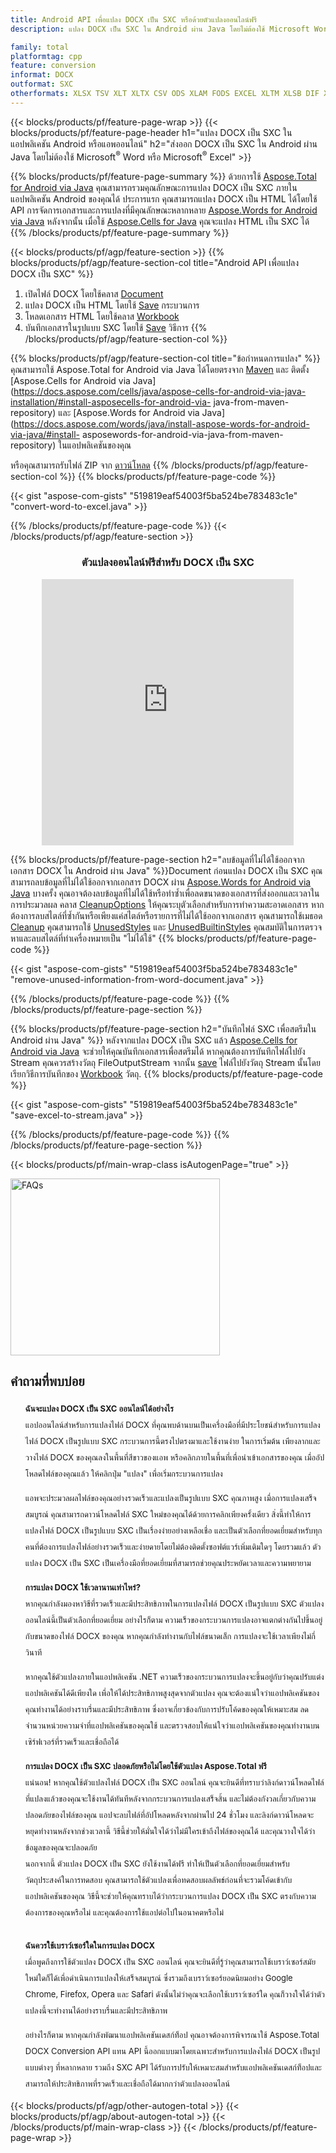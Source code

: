 ```yaml
---
title: Android API เพื่อแปลง DOCX เป็น SXC หรือด้วยตัวแปลงออนไลน์ฟรี
description: แปลง DOCX เป็น SXC ใน Android ผ่าน Java โดยไม่ต้องใช้ Microsoft Word หรือ Microsoft Excel หรือทางออนไลน์ ทดสอบตัวแปลง CSV เป็น DOC ออนไลน์ฟรีอย่างรวดเร็วก่อนที่จะรวมโค้ด

family: total
platformtag: cpp
feature: conversion
informat: DOCX
outformat: SXC
otherformats: XLSX TSV XLT XLTX CSV ODS XLAM FODS EXCEL XLTM XLSB DIF XLS XLSM
---
```

{{< blocks/products/pf/feature-page-wrap >}}
{{< blocks/products/pf/feature-page-header h1="แปลง DOCX เป็น SXC ในแอปพลิเคชัน Android หรือแอพออนไลน์" h2="ส่งออก DOCX เป็น SXC ใน Android ผ่าน Java โดยไม่ต้องใช้ Microsoft<sup>&reg;</sup> Word หรือ Microsoft<sup>&reg;</sup> Excel" >}}

{{% blocks/products/pf/feature-page-summary %}}
ด้วยการใช้ [Aspose.Total for Android via Java](https://products.aspose.com/total/android-java/) คุณสามารถรวมคุณลักษณะการแปลง DOCX เป็น SXC ภายในแอปพลิเคชัน Android ของคุณได้ ประการแรก คุณสามารถแปลง DOCX เป็น HTML ได้โดยใช้ API การจัดการเอกสารและการแปลงที่มีคุณลักษณะหลากหลาย [Aspose.Words for Android via Java](https://products.aspose.com/words/android-java/) หลังจากนั้น เมื่อใช้ [Aspose.Cells for Java](https://products.aspose.com/cells/android-java/) คุณจะแปลง HTML เป็น SXC ได้ 
{{% /blocks/products/pf/feature-page-summary  %}}

{{< blocks/products/pf/agp/feature-section >}}
{{% blocks/products/pf/agp/feature-section-col title="Android API เพื่อแปลง DOCX เป็น SXC" %}}
1. เปิดไฟล์ DOCX โดยใช้คลาส [Document](https://reference.aspose.com/words/java/com.aspose.words/Document)
2. แปลง DOCX เป็น HTML โดยใช้ [Save](https://reference.aspose.com/words/java/com.aspose.words/Document#save(java.lang.String,com.aspose.words.SaveOptions) ) กระบวนการ
3. โหลดเอกสาร HTML โดยใช้คลาส [Workbook](https://reference.aspose.com/cells/java/com.aspose.cells/Workbook)
4. บันทึกเอกสารในรูปแบบ SXC โดยใช้ [Save](https://reference.aspose.com/cells/java/com.aspose.cells/workbook#save(java.lang.String,%20com.aspose.cells.SaveOptions)) วิธีการ
{{% /blocks/products/pf/agp/feature-section-col %}}

{{% blocks/products/pf/agp/feature-section-col title="ข้อกำหนดการแปลง" %}}
คุณสามารถใช้ Aspose.Total for Android via Java ได้โดยตรงจาก [Maven](https://releases.aspose.com/total/java/) และ ติดตั้ง [Aspose.Cells for Android via Java](https://docs.aspose.com/cells/java/aspose-cells-for-android-via-java-installation/#install-asposecells-for-android-via- java-from-maven-repository) และ [Aspose.Words for Android via Java](https://docs.aspose.com/words/java/install-aspose-words-for-android-via-java/#install- asposewords-for-android-via-java-from-maven-repository) ในแอปพลิเคชันของคุณ

หรือคุณสามารถรับไฟล์ ZIP จาก [ดาวน์โหลด](https://releases.aspose.comtotal/androidjava)
{{% /blocks/products/pf/agp/feature-section-col %}}
{{% blocks/products/pf/feature-page-code %}}

{{< gist "aspose-com-gists" "519819eaf54003f5ba524be783483c1e" "convert-word-to-excel.java" >}}



{{% /blocks/products/pf/feature-page-code %}}
{{< /blocks/products/pf/agp/feature-section >}}

<div class="container-fluid agp-content bg-white aboutfile box-1 vh100 section nopbtm">
<div class=container>
<div class=row>
<div class="demobox tc col-md-12 padding-0" align="center">

<h3>ตัวแปลงออนไลน์ฟรีสำหรับ DOCX เป็น SXC</h3>

<iframe style="border: none; height: 426px;" scrolling="no" src="https://total-conversion-app-65z5r2lp.qa.k8s.dynabic.com/?to=sxc&from=docx" id="child-iframe" width="80%"></iframe>

</div></div>
</div></div>

{{% blocks/products/pf/feature-page-section  h2="ลบข้อมูลที่ไม่ได้ใช้ออกจากเอกสาร DOCX ใน Android ผ่าน Java" %}}Document
ก่อนแปลง DOCX เป็น SXC คุณสามารถลบข้อมูลที่ไม่ได้ใช้ออกจากเอกสาร DOCX ผ่าน [Aspose.Words for Android via Java](https://products.aspose.com/words/android-java/) บางครั้ง คุณอาจต้องลบข้อมูลที่ไม่ได้ใช้หรือทำซ้ำเพื่อลดขนาดของเอกสารที่ส่งออกและเวลาในการประมวลผล คลาส [CleanupOptions](https://reference.aspose.com/words/java/com.aspose.words/CleanupOptions) ให้คุณระบุตัวเลือกสำหรับการทำความสะอาดเอกสาร หากต้องการลบสไตล์ที่ซ้ำกันหรือเพียงแค่สไตล์หรือรายการที่ไม่ได้ใช้ออกจากเอกสาร คุณสามารถใช้เมธอด [Cleanup](https://reference.aspose.com/words/java/com.aspose.words/Docxument#cleanup()) คุณสามารถใช้ [UnusedStyles](https://reference.aspose.com/words/java/com.aspose.words/cleanupoptions#UnusedStyles) และ [UnusedBuiltinStyles](https://reference.aspose.com/words/java/com.aspose.words/cleanupoptions#UnusedBuiltinStyles) คุณสมบัติในการตรวจหาและลบสไตล์ที่ทำเครื่องหมายเป็น "ไม่ได้ใช้"
{{% blocks/products/pf/feature-page-code %}}

{{< gist "aspose-com-gists" "519819eaf54003f5ba524be783483c1e" "remove-unused-information-from-word-document.java" >}}

{{% /blocks/products/pf/feature-page-code  %}}
{{% /blocks/products/pf/feature-page-section %}}

{{% blocks/products/pf/feature-page-section  h2="บันทึกไฟล์ SXC เพื่อสตรีมใน Android ผ่าน Java" %}}
หลังจากแปลง DOCX เป็น SXC แล้ว [Aspose.Cells for Android via Java](https://products.aspose.com/cells/android-java/) จะช่วยให้คุณบันทึกเอกสารเพื่อสตรีมได้ หากคุณต้องการบันทึกไฟล์ไปยัง Stream คุณควรสร้างวัตถุ FileOutputStream จากนั้น [save](https://reference.aspose.com/cells/java/com.aspose.cells/workbook#save(java.io.OutputStream,%20com.aspose.cells.SaveOptions)) ไฟล์ไปยังวัตถุ Stream นั้นโดยเรียกวิธีการบันทึกของ [Workbook](https://reference.aspose.com/cells/java/com.aspose.cells/Workbook) วัตถุ.
{{% blocks/products/pf/feature-page-code %}}

{{< gist "aspose-com-gists" "519819eaf54003f5ba524be783483c1e" "save-excel-to-stream.java" >}}

{{% /blocks/products/pf/feature-page-code  %}}
{{% /blocks/products/pf/feature-page-section %}}

{{< blocks/products/pf/main-wrap-class isAutogenPage="true" >}}
<style>.howtolist li{margin-right: 0!important;line-height: 26px;position: relative;margin-bottom: 10px;font-size: 13px;list-style-type: none;}</style>
<div class="col-md-12 tl bg-gray-dark howtolist section">
  <a class="anchor" name="faqpage"></a>
  <div class="container tl dflex" itemscope="" itemtype="https://schema.org/FAQPage">
      <div class="col-md-4 howtosectiongfx">
          <img class="social-panel-hide-on-mobile" src="https://www.groupdocs.cloud/templates/brand/images/groupdocs/conversion/groupdocs_conversion-brand.png" alt="FAQs" width="335" height="283">
      </div>
      <div class="howtosection col-md-8">
          <div>
              <h2>คำถามที่พบบ่อย</h2>
              <ul>
                  <li itemscope="" itemprop="mainEntity" itemtype="https://schema.org/Question">
                      <div>
                          <span itemprop="name"><b>ฉันจะแปลง DOCX เป็น SXC ออนไลน์ได้อย่างไร</b></span>
                      </div>
                      <div itemscope="" itemprop="acceptedAnswer" itemtype="https://schema.org/Answer">
                          <span itemprop="text">แอปออนไลน์สำหรับการแปลงไฟล์ DOCX ที่คุณพบด้านบนเป็นเครื่องมือที่มีประโยชน์สำหรับการแปลงไฟล์ DOCX เป็นรูปแบบ SXC กระบวนการนี้ตรงไปตรงมาและใช้งานง่าย ในการเริ่มต้น เพียงลากและวางไฟล์ DOCX ของคุณลงในพื้นที่สีขาวของแอพ หรือคลิกภายในพื้นที่เพื่อนำเข้าเอกสารของคุณ เมื่ออัปโหลดไฟล์ของคุณแล้ว ให้คลิกปุ่ม "แปลง" เพื่อเริ่มกระบวนการแปลง<br />

แอพจะประมวลผลไฟล์ของคุณอย่างรวดเร็วและแปลงเป็นรูปแบบ SXC คุณภาพสูง เมื่อการแปลงเสร็จสมบูรณ์ คุณสามารถดาวน์โหลดไฟล์ SXC ใหม่ของคุณได้ด้วยการคลิกเพียงครั้งเดียว สิ่งนี้ทำให้การแปลงไฟล์ DOCX เป็นรูปแบบ SXC เป็นเรื่องง่ายอย่างเหลือเชื่อ และเป็นตัวเลือกที่ยอดเยี่ยมสำหรับทุกคนที่ต้องการแปลงไฟล์อย่างรวดเร็วและง่ายดายโดยไม่ต้องติดตั้งซอฟต์แวร์เพิ่มเติมใดๆ โดยรวมแล้ว ตัวแปลง DOCX เป็น SXC เป็นเครื่องมือที่ยอดเยี่ยมที่สามารถช่วยคุณประหยัดเวลาและความพยายาม</span>
                      </div>
                  </li>
                  <li itemscope="" itemprop="mainEntity" itemtype="https://schema.org/Question">
                      <div>
                          <span itemprop="name"><b>การแปลง DOCX ใช้เวลานานเท่าไหร่?</b></span>
                      </div>
                      <div itemscope="" itemprop="acceptedAnswer" itemtype="https://schema.org/Answer">
                          <span itemprop="text">หากคุณกำลังมองหาวิธีที่รวดเร็วและมีประสิทธิภาพในการแปลงไฟล์ DOCX เป็นรูปแบบ SXC ตัวแปลงออนไลน์นี้เป็นตัวเลือกที่ยอดเยี่ยม อย่างไรก็ตาม ความเร็วของกระบวนการแปลงอาจแตกต่างกันไปขึ้นอยู่กับขนาดของไฟล์ DOCX ของคุณ หากคุณกำลังทำงานกับไฟล์ขนาดเล็ก การแปลงจะใช้เวลาเพียงไม่กี่วินาที<br />

หากคุณใช้ตัวแปลงภายในแอปพลิเคชัน .NET ความเร็วของกระบวนการแปลงจะขึ้นอยู่กับว่าคุณปรับแต่งแอปพลิเคชันได้ดีเพียงใด เพื่อให้ได้ประสิทธิภาพสูงสุดจากตัวแปลง คุณจะต้องแน่ใจว่าแอปพลิเคชันของคุณทำงานได้อย่างราบรื่นและมีประสิทธิภาพ ซึ่งอาจเกี่ยวข้องกับการปรับโค้ดของคุณให้เหมาะสม ลดจำนวนหน่วยความจำที่แอปพลิเคชันของคุณใช้ และตรวจสอบให้แน่ใจว่าแอปพลิเคชันของคุณทำงานบนเซิร์ฟเวอร์ที่รวดเร็วและเชื่อถือได้</span>
                      </div>
                  </li>
                  <li itemscope="" itemprop="mainEntity" itemtype="https://schema.org/Question">
                      <div>
                          <span itemprop="name"><b>การแปลง DOCX เป็น SXC ปลอดภัยหรือไม่โดยใช้ตัวแปลง Aspose.Total ฟรี</b></span>
                      </div>
                      <div itemscope="" itemprop="acceptedAnswer" itemtype="https://schema.org/Answer">
                          <span itemprop="text">แน่นอน! หากคุณใช้ตัวแปลงไฟล์ DOCX เป็น SXC ออนไลน์ คุณจะยินดีที่ทราบว่าลิงก์ดาวน์โหลดไฟล์ที่แปลงแล้วของคุณจะใช้งานได้ทันทีหลังจากกระบวนการแปลงเสร็จสิ้น และไม่ต้องกังวลเกี่ยวกับความปลอดภัยของไฟล์ของคุณ แอปจะลบไฟล์ที่อัปโหลดหลังจากผ่านไป 24 ชั่วโมง และลิงก์ดาวน์โหลดจะหยุดทำงานหลังจากช่วงเวลานี้ วิธีนี้ช่วยให้มั่นใจได้ว่าไม่มีใครเข้าถึงไฟล์ของคุณได้ และคุณวางใจได้ว่าข้อมูลของคุณจะปลอดภัย<br />
นอกจากนี้ ตัวแปลง DOCX เป็น SXC ยังใช้งานได้ฟรี ทำให้เป็นตัวเลือกที่ยอดเยี่ยมสำหรับวัตถุประสงค์ในการทดสอบ คุณสามารถใช้ตัวแปลงเพื่อทดสอบผลลัพธ์ก่อนที่จะรวมโค้ดเข้ากับแอปพลิเคชันของคุณ วิธีนี้จะช่วยให้คุณทราบได้ว่ากระบวนการแปลง DOCX เป็น SXC ตรงกับความต้องการของคุณหรือไม่ และคุณต้องการใช้แอปต่อไปในอนาคตหรือไม่</span>
                      </div>
                  </li>                 
                  <li itemscope="" itemprop="mainEntity" itemtype="https://schema.org/Question">
                      <div>
                          <span itemprop="name"><b>ฉันควรใช้เบราว์เซอร์ใดในการแปลง DOCX</b></span>
                      </div>
                      <div itemscope="" itemprop="acceptedAnswer" itemtype="https://schema.org/Answer">
                          <span itemprop="text">เมื่อพูดถึงการใช้ตัวแปลง DOCX เป็น SXC ออนไลน์ คุณจะยินดีที่รู้ว่าคุณสามารถใช้เบราว์เซอร์สมัยใหม่ใดก็ได้เพื่อดำเนินการแปลงให้เสร็จสมบูรณ์ ซึ่งรวมถึงเบราว์เซอร์ยอดนิยมอย่าง Google Chrome, Firefox, Opera และ Safari ดังนั้นไม่ว่าคุณจะเลือกใช้เบราว์เซอร์ใด คุณก็วางใจได้ว่าตัวแปลงนี้จะทำงานได้อย่างราบรื่นและมีประสิทธิภาพ<br />

อย่างไรก็ตาม หากคุณกำลังพัฒนาแอปพลิเคชันเดสก์ท็อป คุณอาจต้องการพิจารณาใช้ Aspose.Total DOCX Conversion API แทน API นี้ออกแบบมาโดยเฉพาะสำหรับการแปลงไฟล์ DOCX เป็นรูปแบบต่างๆ ที่หลากหลาย รวมถึง SXC API ได้รับการปรับให้เหมาะสมสำหรับแอปพลิเคชันเดสก์ท็อปและสามารถให้ประสิทธิภาพที่รวดเร็วและเชื่อถือได้มากกว่าตัวแปลงออนไลน์</span>
                      </div>
                  </li>
              </ul>
          </div>
      </div>
  </div>
{{< blocks/products/pf/agp/other-autogen-total >}}
{{< blocks/products/pf/agp/about-autogen-total >}} 
{{< /blocks/products/pf/main-wrap-class >}}
{{< /blocks/products/pf/feature-page-wrap >}}